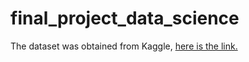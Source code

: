 # final_project_data_science

The dataset was obtained from Kaggle, [here is the link.](https://www.kaggle.com/datasets/mexwell/gym-check-ins-and-user-metadata)
